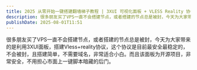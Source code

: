 ```yaml
---
title: 2025 从零开始一键搭建翻墙梯子教程 | 3XUI 可视化面板 + VLESS Reality 协议
description: 很多朋友买了VPS一直不会搭建节点，或者搭建的节点总是被封，今天为大家带来的是利用3XUI面板，搭建Vless+reality协议，这个协议是目前最安全最稳定的，不会被封，且搭建简单，不需要域名，非常适合小白。而且该面板为开源项目，非常安全，不用担心市面上一键脚本暗藏的后门。
publishDate: 2025-08-01T11:51
---
```

很多朋友买了VPS一直不会搭建节点，或者搭建的节点总是被封，今天为大家带来的是利用3XUI面板，搭建Vless+reality协议，这个协议是目前最安全最稳定的，不会被封，且搭建简单，不需要域名，非常适合小白。而且该面板为开源项目，非常安全，不用担心市面上一键脚本暗藏的后门。
